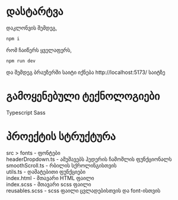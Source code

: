 # დასტარტვა

დაკლონვის შემდეგ,

```bash
npm i
```

რომ ჩაიწერს ყველაფერს,

```bash
npm run dev
```

და შემდეგ ბრაუზერში საიტი იქნება http://localhost:5173/ საიტზე

# გამოყენებული ტექნოლოგიები

Typescript
Sass

# პროექტის სტრუქტურა

src > fonts - ფონტები  
 headerDropdown.ts - ამუშავებს ჰედერის ჩამოშლის ფუნქციონალს  
 smoothScroll.ts - რბილის სქროლინგისთვის  
 utils.ts - დამატებითი ფუნქციები  
 index.html - მთავარი HTML ფაილი  
 index.scss - მთავარი scss ფაილი  
 reusables.scss - scss ფაილი ცვლადებისთვის და font-ისთვის
